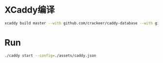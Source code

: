 
# XCaddy编译

```sh
xcaddy build master --with github.com/crackeer/caddy-database --with github.com/crackeer/caddy-upload2dir
```

# Run

```sh
./caddy start --config=./assets/caddy.json
```